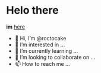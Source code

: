 # Helo there 
**im** [here](http://roctocake.github.io/roctocake/)
- 👋 Hi, I’m @roctocake
- 👀 I’m interested in ...
- 🌱 I’m currently learning ...
- 💞️ I’m looking to collaborate on ...
- 📫 How to reach me ...

<!---
roctocake/roctocake is a ✨ special ✨ repository because its `README.md` (this file) appears on your GitHub profile.
You can click the Preview link to take a look at your changes.
--->
